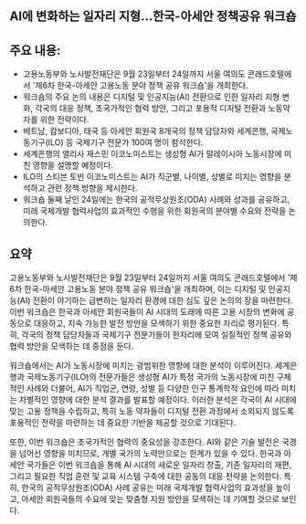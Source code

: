 ## AI에 변화하는 일자리 지형…한국-아세안 정책공유 워크숍

## 주요 내용:
*   고용노동부와 노사발전재단은 9월 23일부터 24일까지 서울 여의도 콘래드호텔에서 '제6차 한국-아세안 고용노동 분야 정책 공유 워크숍'을 개최한다.
*   워크숍의 주요 논의 내용은 디지털 및 인공지능(AI) 전환으로 인한 일자리 지형 변화, 각국의 대응 정책, 초국가적인 협력 방안, 그리고 포용적 디지털 전환과 노동약자를 위한 전략이다.
*   베트남, 캄보디아, 태국 등 아세안 회원국 8개국의 정책 담당자와 세계은행, 국제노동기구(ILO) 등 국제기구 전문가 100여 명이 참석한다.
*   세계은행의 앨리사 재스민 이코노미스트는 생성형 AI가 말레이시아 노동시장에 미친 영향을 설명할 예정이다.
*   ILO의 스티븐 토빈 이코노미스트는 AI가 직군별, 나이별, 성별로 미치는 영향을 분석하고 관련 정책 방향을 제시한다.
*   워크숍 둘째 날인 24일에는 한국의 공적무상원조(ODA) 사례와 성과를 공유하고, 미래 국제개발 협력사업의 효과적인 수행을 위한 회원국의 분야별 수요와 전략을 논의한다.

## 요약
고용노동부와 노사발전재단은 9월 23일부터 24일까지 서울 여의도 콘래드호텔에서 '제6차 한국-아세안 고용노동 분야 정책 공유 워크숍'을 개최하며, 이는 디지털 및 인공지능(AI) 전환이 야기하는 급변하는 일자리 환경에 대한 심도 깊은 논의의 장을 마련한다. 이번 워크숍은 한국과 아세안 회원국들이 AI 시대의 도래에 따른 고용 시장의 변화에 공동으로 대응하고, 지속 가능한 발전 방안을 모색하기 위한 중요한 자리로 평가된다. 특히, 각국의 정책 담당자들과 국제기구 전문가들이 한자리에 모여 실질적인 정책 공유와 협력 방안을 모색하는 데 중점을 둔다.

워크숍에서는 AI가 노동시장에 미치는 광범위한 영향에 대한 분석이 이루어진다. 세계은행과 국제노동기구(ILO)의 전문가들은 생성형 AI가 특정 국가의 노동시장에 미친 구체적인 사례와 더불어, AI가 직업군, 연령, 성별 등 다양한 인구 통계학적 요인에 따라 미치는 차별적인 영향에 대한 분석 결과를 발표할 예정이다. 이러한 분석은 각국이 AI 시대에 맞는 고용 정책을 수립하고, 특히 노동 약자들이 디지털 전환 과정에서 소외되지 않도록 포용적인 전략을 마련하는 데 중요한 기반을 제공할 것으로 기대된다.

또한, 이번 워크숍은 초국가적인 협력의 중요성을 강조한다. AI와 같은 기술 발전은 국경을 넘어선 영향을 미치므로, 개별 국가의 노력만으로는 한계가 있을 수 있다. 한국과 아세안 국가들은 이번 워크숍을 통해 AI 시대의 새로운 일자리 창출, 기존 일자리의 재편, 그리고 필요한 직업 훈련 및 교육 시스템 구축에 대한 공동의 대응 전략을 논의한다. 특히, 한국의 공적무상원조(ODA) 사례 공유는 미래 국제개발 협력사업의 효과성을 높이고, 아세안 회원국들의 수요에 맞는 맞춤형 지원 방안을 모색하는 데 기여할 것으로 보인다.